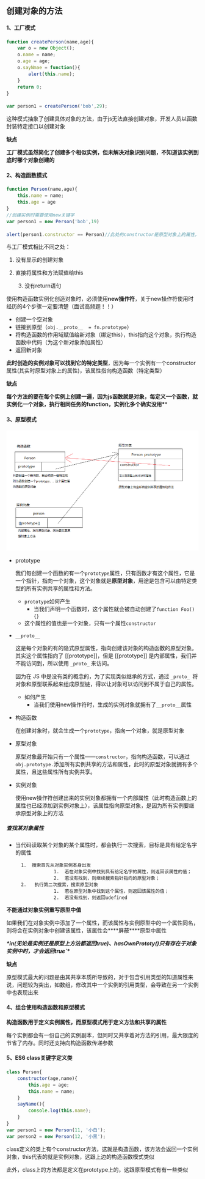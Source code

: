 ## 创建对象的方法

#### 1、工厂模式

```javascript
function createPerson(name,age){
    var o = new Object();
    o.name = name;
    o.age = age;
    o.sayNmae = function(){
        alert(this.name);
    }
    return 0;
}

var person1 = createPerson('bob',29);
```

​	这种模式抽象了创建具体对象的方法，由于js无法直接创建对象，开发人员以函数封装特定接口以创建对象

**缺点**

​	**工厂模式虽然简化了创建多个相似实例，但未解决对象识别问题，不知道该实例到底时哪个对象创建的**



#### 2、构造函数模式

```javascript
function Person(name,age){
    this.name = name;
    this.age = age
}
//创建实例时需要使用new关键字
var person1 = new Person('bob',19)

alert(person1.constructor == Person)//此处的constructor是原型对象上的属性，指向构造函数
```

与工厂模式相比不同之处：

1. 没有显示的创建对象

2. 直接将属性和方法赋值给this

    3. 没有return语句

使用构造函数实例化创造对象时，必须使用**new操作符**，关于new操作符使用时经历的4个步骤一定要清楚（面试高频题！！）

- 创建一个空对象
- 链接到原型（```obj.__proto__  = fn.prototype```）
- 将构造函数的作用域赋值给新对象（绑定this），this指向这个对象，执行构造函数中代码（为这个新对象添加属性）
- 返回新对象

**此时创造的实例对象可以找到它的特定类型**，因为每一个实例有一个constructor属性(其实时原型对象上的属性)，该属性指向构造函数（特定类型）

**缺点**

​    **每个方法的要在每个实例上创建一遍，因为js函数就是对象，每定义一个函数，就实例化一个对象，执行相同任务的function，实例化多个确实没用\****



#### 3、原型模式

![](..\img\原型.png)

- prototype

  我们每创建一个函数的有一个``prototype``属性，只有函数才有这个属性，它是一个指针，指向一个对象，这个对象就是**原型对象**，用途是包含可以由特定类型的所有实例共享的属性和方法。

  - ``prototype``如何产生
    - 当我们声明一个函数时，这个属性就会被自动创建了```function Foo(){}```
  - 这个属性的值也是一个对象，只有一个属性``constructor``

- ``__proto__``

  这是每个对象的有的隐式原型属性，指向创建该对象的构造函数的原型对象。 其实这个属性指向了 [[prototype]]，但是 [[prototype]] 是内部属性，我们并不能访问到，所以使用 `_proto_` 来访问。 

   因为在 JS 中是没有类的概念的，为了实现类似继承的方式，通过 `_proto_ `将对象和原型联系起来组成原型链，得以让对象可以访问到不属于自己的属性。 

  - 如何产生
    - 当我们使用new操作符时，生成的实例对象就拥有了``__proto__``属性

- 构造函数

  在创建对象时，就会生成一个``prototype``，指向一个对象，就是原型对象

- 原型对象

  原型对象最开始只有一个属性——``constructor``，指向构造函数，可以通过``obj.prototype.``添加所有实例共享的方法和属性，此时的原型对象就拥有多个属性，且这些属性所有实例共享。

- 实例对象

  使用new操作符创建出来的实例对象都拥有一个内部属性（此时构造函数上的属性也已经添加到实例对象上），该属性指向原型对象，是因为所有实例要继承原型对象上的方法

##### 查找某对象属性

- 当代码读取某个对象的某个属性时，都会执行一次搜索，目标是具有给定名字的属性

        1.  搜索首先从对象实例本身出发
                    1.  若在对象实例中找到具有给定名字的属性，则返回该属性的值；
                    2.  若没有找到，则继续搜索指针指向的原型对象；
        2.   执行第二次搜索，搜索原型对象
                    1.  若在原型对象中找到这个属性，则返回该属性的值；
                    2.  若没有找到，则返回udefined

**不能通过对象实例重写原型中值**

如果我们在对象实例中添加了一个属性，而该属性与实例原型中的一个属性同名，则将会在实例对象中创建该属性，该属性会***\*屏蔽\****原型中属性

***\*in(无论是实例还是原型上方法都返回true)、hasOwnPrototy()只有存在于对象实例中时，才会返回true`*****\***

**缺点**

​	原型模式最大的问题是由其共享本质所导致的，对于包含引用类型的知道属性来说，问题较为突出，如数组，修改其中一个实例的引用类型，会导致在另一个实例中也表现出来



#### 4、组合使用构造函数和原型模式

**构造函数用于定义实例属性，而原型模式用于定义方法和共享的属性**

每个实例都会有一份自己的实例副本，但同时又共享着对方法的引用，最大限度的节省了内存。同时还支持向构造函数传递参数



#### 5、ES6 class关键字定义类

```javascript
class Person{
    constructor(age,name){
        this.age = age;
        this.name = name;
    }
    sayName(){
        console.log(this.name);
    }
}
var person1 = new Person(11, '小白');
var person2 = new Person(12, '小黑');
```

class定义的类上有个constructor方法，这就是构造函数，该方法会返回一个实例对象，this代表的就是实例对象，这跟上边的构造函数模式类似

此外，class上的方法都是定义在prototype上的，这跟原型模式有有一些类似

